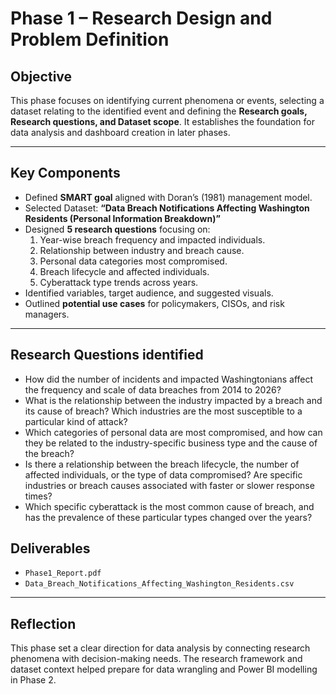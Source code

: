 # Phase 1 – Research Design and Problem Definition

##  Objective
This phase focuses on identifying current phenomena or events, selecting a dataset relating to the identified event and defining the **Research goals, Research questions, and Dataset scope**. It establishes the foundation for data analysis and dashboard creation in later phases.

---

## Key Components
- Defined **SMART goal** aligned with Doran’s (1981) management model.
- Selected Dataset: **“Data Breach Notifications Affecting Washington Residents (Personal Information Breakdown)”** 
- Designed **5 research questions** focusing on:
  1. Year-wise breach frequency and impacted individuals.
  2. Relationship between industry and breach cause.
  3. Personal data categories most compromised.
  4. Breach lifecycle and affected individuals.
  5. Cyberattack type trends across years.
- Identified variables, target audience, and suggested visuals.
- Outlined **potential use cases** for policymakers, CISOs, and risk managers.

---

## Research Questions identified
- How did the number of incidents and impacted Washingtonians affect the frequency and scale of data breaches from 2014 to 2026?
- What is the relationship between the industry impacted by a breach and its cause of breach? Which industries are the most susceptible to a particular kind of attack?
- Which categories of personal data are most compromised, and how can they be related to the industry-specific business type and the cause of the breach?
- Is there a relationship between the breach lifecycle, the number of affected individuals, or the type of data compromised? Are specific industries or breach causes associated with faster or slower response times?
- Which specific cyberattack is the most common cause of breach, and has the prevalence of these particular types changed over the years?

## Deliverables
- `Phase1_Report.pdf`
- `Data_Breach_Notifications_Affecting_Washington_Residents.csv`

---

## Reflection
This phase set a clear direction for data analysis by connecting research phenomena with decision-making needs. The research framework and dataset context helped prepare for data wrangling and Power BI modelling in Phase 2.

